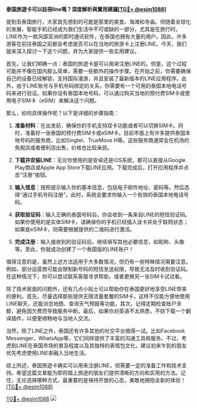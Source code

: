 **泰国旅遊卡可以註冊line嗎？深度解析與實用建議[[TG💪+ @esim1088](https://t.me/s/esim1088)]**

提到去泰国旅行，大家首先想到的可能是那里的美食、海滩和寺庙。但随着全球化的发展，智能手机已经成为我们生活中不可或缺的一部分，尤其是在旅行时。LINE作为一款风靡亚洲的即时通讯软件，在泰国也拥有大量的用户。因此，许多游客在前往泰国之前都会考虑是否可以在当地的旅游卡上注册LINE。今天，我们就来深入探讨一下这个问题，并为大家提供一些实用建议。

首先，让我们明确一点：泰国的旅遊卡是可以用来注册LINE的。但是，这个过程可能并不像在国内那么简单，需要一些额外的操作步骤。在开始之前，你需要确保自己的设备已经解锁，支持国际漫游，并且安装了最新版本的LINE应用程序。此外，由于LINE账号与手机号码绑定的关系，你需要有一个可用的泰国本地电话号码来进行验证。如果你没有泰国本地号码，可以通过购买当地的预付费SIM卡或使用电子SIM卡（eSIM）来解决这个问题。

那么，如何具体操作呢？以下是详细的步骤指南：

1. **准备材料**：在出发前，确保你的手机支持双卡功能或者可以切换SIM卡。同时，准备好一张泰国的预付费SIM卡或eSIM卡。目前市面上有许多提供泰国本地号码的服务商，比如Singtel、TrueMove H等。这些服务商通常会在机场的免税店或者便利店出售，价格也比较亲民。

2. **下载并安装LINE**：无论你使用的是安卓还是iOS系统，都可以直接从Google Play商店或Apple App Store下载LINE应用。下载完成后，打开应用程序并点击“注册”按钮。

3. **输入信息**：按照提示输入你的基本信息，包括电子邮件地址、密码等。然后选择“通过手机号码注册”。此时，系统会要求你输入一个有效的泰国本地电话号码。

4. **获取验证码**：输入正确的泰国号码后，你会收到一条来自LINE的短信验证码。如果你使用的是实体SIM卡，请确保你的手机已经插入该卡并处于联网状态；如果是eSIM卡，则需要根据提供的二维码进行激活。

5. **完成注册**：输入接收到的验证码后，继续填写其他必要信息，如昵称、头像等。至此，你就成功创建了一个泰国版的LINE账户！

值得注意的是，虽然上述方法适用于大多数情况，但仍有一些特殊情况需要注意。例如，部分运营商可能会限制新号码的短信发送权限，导致无法及时收到验证码。在这种情况下，你可以尝试联系客服寻求帮助，或者更换另一张SIM卡试试看。

除了技术层面的问题外，还有几点小贴士可以帮助你在泰国更好地享受LINE带来的便利。首先，尽量选择那些提供无限流量套餐的SIM卡，这样不仅能方便地使用LINE聊天，还能浏览地图、查询天气预报等功能。其次，记得定期检查账户余额，避免因欠费而导致服务中断。最后，如果你对英语不太熟悉，不妨下载一个翻译插件，以便更顺畅地与当地人交流。

当然，除了LINE之外，泰国还有许多其他的社交平台值得一试。比如Facebook Messenger、WhatsApp等，它们同样提供了丰富的沟通工具和服务。不过，考虑到LINE在泰国市场的普及程度以及其独特的表情包文化，建议初来乍到的朋友优先考虑使用LINE来融入当地生活。

综上所述，泰国旅遊卡确实可以用来注册LINE，但需要一定的准备工作和技术支持。希望这篇文章能为即将踏上旅途的朋友们提供清晰的方向和实用的方法。记住，无论选择哪种方式，最重要的是保持开放的心态，勇敢地拥抱全新的体验！[[TG💪+ @esim1088](https://t.me/s/esim1088)]

[TG💪+ @esim1088](https://t.me/s/esim1088) ![](https://i.postimg.cc/4NQfJmqS/Snipaste-2025-05-13-00-14-12.png)